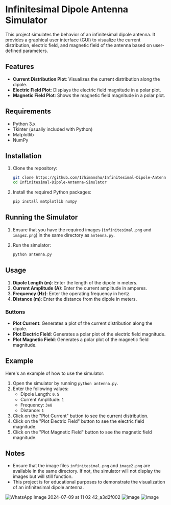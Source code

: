 # Infinitesimal Dipole Antenna Simulator

This project simulates the behavior of an infinitesimal dipole antenna. It provides a graphical user interface (GUI) to visualize the current distribution, electric field, and magnetic field of the antenna based on user-defined parameters.

## Features

- **Current Distribution Plot**: Visualizes the current distribution along the dipole.
- **Electric Field Plot**: Displays the electric field magnitude in a polar plot.
- **Magnetic Field Plot**: Shows the magnetic field magnitude in a polar plot.

## Requirements

- Python 3.x
- Tkinter (usually included with Python)
- Matplotlib
- NumPy

## Installation

1. Clone the repository:
    ```sh
    git clone https://github.com/17himanshu/Infinitesimal-Dipole-Antenna-Simulator
    cd Infinitesimal-Dipole-Antenna-Simulator
    ```

2. Install the required Python packages:
    ```sh
    pip install matplotlib numpy
    ```

## Running the Simulator

1. Ensure that you have the required images (`infinitesimal.png` and `image2.png`) in the same directory as `antenna.py`.

2. Run the simulator:
    ```sh
    python antenna.py
    ```

## Usage

1. **Dipole Length (m)**: Enter the length of the dipole in meters.
2. **Current Amplitude (A)**: Enter the current amplitude in amperes.
3. **Frequency (Hz)**: Enter the operating frequency in hertz.
4. **Distance (m)**: Enter the distance from the dipole in meters.

### Buttons

- **Plot Current**: Generates a plot of the current distribution along the dipole.
- **Plot Electric Field**: Generates a polar plot of the electric field magnitude.
- **Plot Magnetic Field**: Generates a polar plot of the magnetic field magnitude.

## Example

Here's an example of how to use the simulator:

1. Open the simulator by running `python antenna.py`.
2. Enter the following values:
    - Dipole Length: `0.5`
    - Current Amplitude: `1`
    - Frequency: `3e8`
    - Distance: `1`
3. Click on the "Plot Current" button to see the current distribution.
4. Click on the "Plot Electric Field" button to see the electric field magnitude.
5. Click on the "Plot Magnetic Field" button to see the magnetic field magnitude.

## Notes

- Ensure that the image files `infinitesimal.png` and `image2.png` are available in the same directory. If not, the simulator will not display the images but will still function.
- This project is for educational purposes to demonstrate the visualization of an infinitesimal dipole antenna.

  
![WhatsApp Image 2024-07-09 at 11 02 42_a3d2f002](https://github.com/17himanshu/Antenna-Project/assets/96365482/9ddcdf4a-812f-4dfb-b109-2bf7567c56b9)
![image](https://github.com/17himanshu/Antenna-Project/assets/96365482/26bd77c1-57b4-45d9-a0f2-d20cee16cd41)
![image](https://github.com/17himanshu/Antenna-Project/assets/96365482/abc9b460-e757-4329-afe6-a46a538fe054)



